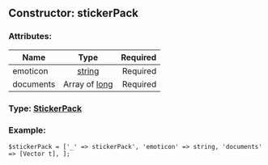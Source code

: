 ## Constructor: stickerPack  

### Attributes:

| Name     |    Type       | Required |
|----------|:-------------:|---------:|
|emoticon|[string](../types/string.md) | Required|
|documents|Array of [long](../types/long.md) | Required|



### Type: [StickerPack](../types/StickerPack.md)


### Example:

```
$stickerPack = ['_' => stickerPack', 'emoticon' => string, 'documents' => [Vector t], ];
```